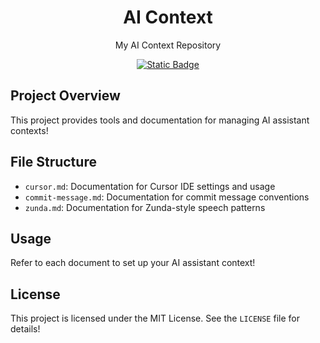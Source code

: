 <div align="center">

# AI Context

My AI Context Repository

[![Static Badge](https://img.shields.io/badge/license-MIT-blue)](./LICENSE)

</div>

## Project Overview

This project provides tools and documentation for managing AI assistant contexts!

## File Structure

- `cursor.md`: Documentation for Cursor IDE settings and usage
- `commit-message.md`: Documentation for commit message conventions
- `zunda.md`: Documentation for Zunda-style speech patterns

## Usage

Refer to each document to set up your AI assistant context!

## License

This project is licensed under the MIT License. See the `LICENSE` file for details!
